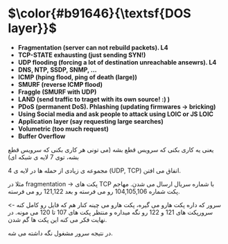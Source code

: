 $\color{#b91646}{\textsf{DOS layer}}$
======================================

- **Fragmentation (server can not rebuild packets). L4**
- **TCP-STATE exhausting (just sending SYN!)**
- **UDP flooding (forcing a lot of destination unreachable ansewrs). L4**
- **DNS, NTP, SSDP, SNMP, …**
- **ICMP (hping flood, ping of death (large))**
- **SMURF (reverse ICMP flood)**
- **Fraggle (SMURF with UDP)**
- **LAND (send traffic to traget with its own source! :) )**
- **PDoS (permanent DoS). Phlashing (updating firmwares -> bricking)**
- **Using Social media and ask people to attack using LOIC or JS LOIC**
- **Application layer (say requesting large searches)**
- **Volumetric (too much request)**
- **Buffer Overflow**

یعنی یه کاری بکنی که سرویس قطع بشه (می تونی هر کاری بکنی که سرویس قطع بشه، توی 7 لایه ی شبکه ای)

مجموعه ی زیادی از حمله ها در لایه ی 4 (UDP, TCP) اتفاق می افتن.

مثلا در fragmentation -> پکت های TCP با شماره سریال ارسال می شدن. مهاجم پکت شماره 104,105,106 رو می فرسته و بعد 121,122 رو می فرسته.

سرور که داره پکت هارو می گیره، پکت هارو می چینه کنار هم که فایل رو کامل کنه -> سرورپکت های 121 و 122 رو نگه میداره و منتظر پکت های 107 تا 120 می مونه. در نهایت فکر می کنه این پکت ها گم شدن.

در نتیجه سرور مشغول نگه داشته می شه.
